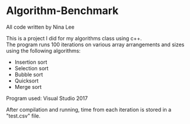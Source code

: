 # Algorithm-Benchmark

All code written by Nina Lee

This is a project I did for my algorithms class using c++.   
The program runs 100 iterations on various array arrangements and sizes using the following algorithms:
* Insertion sort  
* Selection sort
* Bubble sort  
* Quicksort  
* Merge sort

Program used: Visual Studio 2017

After compilation and running, time from each iteration is stored in a "test.csv" file. 

